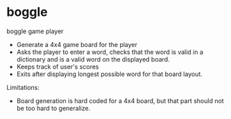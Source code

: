 # boggle
boggle game player

- Generate a 4x4 game board for the player
- Asks the player to enter a word, checks that the word is valid in a dictionary and is a valid word on the displayed board.
- Keeps track of user's scores
- Exits after displaying longest possible word for that board layout.

Limitations:
- Board generation is hard coded for a 4x4 board, but that part should not be too hard to generalize.
